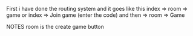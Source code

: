 First i have done the routing system and it goes like this
index => room => game
or
index => Join game (enter the code) and then => room => Game

NOTES
room is the create game button